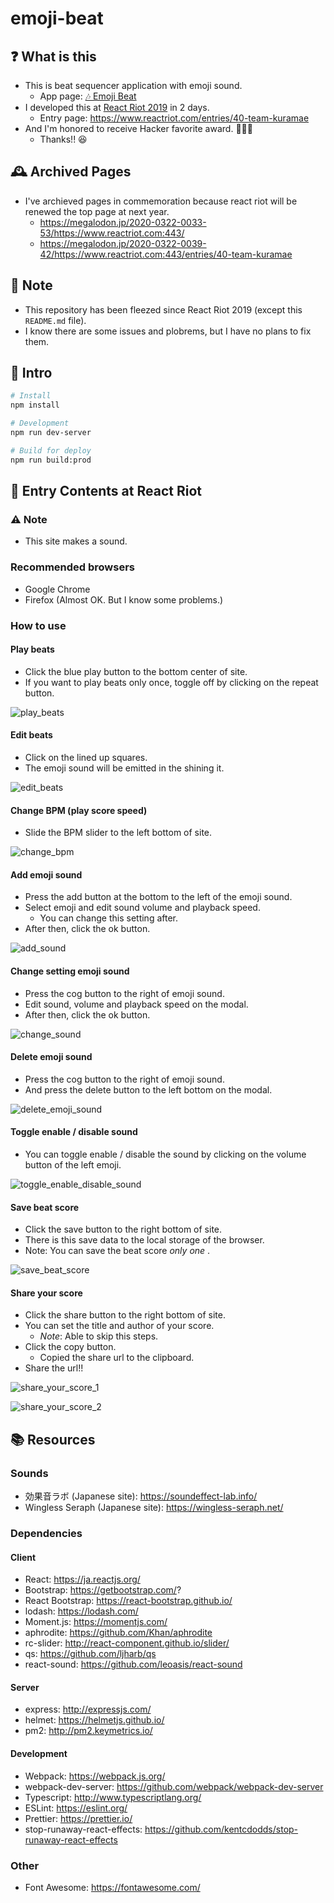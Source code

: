 # emoji-beat

## ❓ What is this

- This is beat sequencer application with emoji sound.
  - App page: [🎶 Emoji Beat](https://emoji-beat.herokuapp.com/)
- I developed this at [React Riot 2019](https://www.reactriot.com/) in 2 days.
  - Entry page: https://www.reactriot.com/entries/40-team-kuramae
- And I'm honored to receive Hacker favorite award. 🎉🎉🎉
  - Thanks!! 😆

## 🕰️ Archived Pages

- I've archieved pages in commemoration because react riot will be renewed the top page at next year.
  - https://megalodon.jp/2020-0322-0033-53/https://www.reactriot.com:443/
  - https://megalodon.jp/2020-0322-0039-42/https://www.reactriot.com:443/entries/40-team-kuramae

## 📝 Note

- This repository has been fleezed since React Riot 2019 (except this `README.md` file).
- I know there are some issues and plobrems, but I have no plans to fix them.

## 🚀 Intro

```bash
# Install
npm install

# Development
npm run dev-server

# Build for deploy
npm run build:prod
```

## 📝 Entry Contents at React Riot

### ⚠ Note

- This site makes a sound.

### Recommended browsers

- Google Chrome
- Firefox (Almost OK. But I know some problems.)

### How to use

#### Play beats

- Click the blue play button to the bottom center of site.
- If you want to play beats only once, toggle off by clicking on the repeat button.

![play_beats](https://user-images.githubusercontent.com/1858949/65875722-cf254e80-e3c2-11e9-833b-5cb3c17a8cb9.gif)

#### Edit beats

- Click on the lined up squares.
- The emoji sound will be emitted in the shining it.

![edit_beats](https://user-images.githubusercontent.com/1858949/65875589-89688600-e3c2-11e9-9030-66f22a754301.gif)

#### Change BPM (play score speed)

- Slide the BPM slider to the left bottom of site.

![change_bpm](https://user-images.githubusercontent.com/1858949/65876198-aea9c400-e3c3-11e9-8048-f6d9abbfe6b7.gif)

#### Add emoji sound

- Press the add button at the bottom to the left of the emoji sound.
- Select emoji and edit sound volume and playback speed.
  - You can change this setting after.
- After then, click the ok button.

![add_sound](https://user-images.githubusercontent.com/1858949/65876438-2ed02980-e3c4-11e9-9ece-bc80ee756fde.gif)

#### Change setting emoji sound

- Press the cog button to the right of emoji sound.
- Edit sound, volume and playback speed on the modal.
- After then, click the ok button.

![change_sound](https://user-images.githubusercontent.com/1858949/65876528-6b9c2080-e3c4-11e9-8fa5-d0b3ef26135c.gif)

#### Delete emoji sound

- Press the cog button to the right of emoji sound.
- And press the delete button to the left bottom on the modal.

![delete_emoji_sound](https://user-images.githubusercontent.com/1858949/65876817-288e7d00-e3c5-11e9-8760-1fa4bcf1788d.gif)

#### Toggle enable / disable sound

- You can toggle enable / disable the sound by clicking on the volume button of the left emoji.

![toggle_enable_disable_sound](https://user-images.githubusercontent.com/1858949/65876935-72776300-e3c5-11e9-9f3b-6d567c0896f3.gif)

#### Save beat score

- Click the save button to the right bottom of site.
- There is this save data to the local storage of the browser.
- Note: You can save the beat score _only one_ .

![save_beat_score](https://user-images.githubusercontent.com/1858949/65877133-d4d06380-e3c5-11e9-87f4-f14eb5cc65c6.gif)

#### Share your score

- Click the share button to the right bottom of site.
- You can set the title and author of your score.
  - _Note_: Able to skip this steps.
- Click the copy button.
  - Copied the share url to the clipboard.
- Share the url!!

![share_your_score_1](https://user-images.githubusercontent.com/1858949/65877215-0d703d00-e3c6-11e9-83c3-6a6065220a2d.gif)

![share_your_score_2](https://user-images.githubusercontent.com/1858949/65877228-119c5a80-e3c6-11e9-946b-11403a3d886c.gif)

## 📚 Resources

### Sounds

- 効果音ラボ (Japanese site): https://soundeffect-lab.info/
- Wingless Seraph (Japanese site): https://wingless-seraph.net/

### Dependencies

#### Client

- React: https://ja.reactjs.org/
- Bootstrap: https://getbootstrap.com/?
- React Bootstrap: https://react-bootstrap.github.io/
- lodash: https://lodash.com/
- Moment.js: https://momentjs.com/
- aphrodite: https://github.com/Khan/aphrodite
- rc-slider: http://react-component.github.io/slider/
- qs: https://github.com/ljharb/qs
- react-sound: https://github.com/leoasis/react-sound

#### Server

- express: http://expressjs.com/
- helmet: https://helmetjs.github.io/
- pm2: http://pm2.keymetrics.io/

#### Development

- Webpack: https://webpack.js.org/
- webpack-dev-server: https://github.com/webpack/webpack-dev-server
- Typescript: http://www.typescriptlang.org/
- ESLint: https://eslint.org/
- Prettier: https://prettier.io/
- stop-runaway-react-effects: https://github.com/kentcdodds/stop-runaway-react-effects

### Other

- Font Awesome: https://fontawesome.com/
